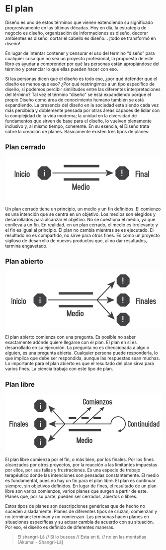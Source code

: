 # El plan 
Diseño es uno de estos términos que vienen extendiendo su significado progresivamente en las últimas décadas. Hoy en día, la estrategia de negocio es diseño, organización de informaciones es diseño, decorar ambientes es diseño, cortar el cabello es diseño... ¡todo se transformó en diseño! 

En lugar de intentar contener y censurar el uso del término “diseño” para cualquier cosa que no sea un proyecto profesional, la propuesta de este libro es ayudar a comprender por qué las personas están apropiándose del término y potenciar lo que ellas pueden hacer con eso. 

Si las personas dicen que el diseño es todo eso, ¿por qué defender que el diseño es menos que eso? ¿Por qué restringirnos a un tipo específico de diseño, sí podemos percibir similitudes entre las diferentes interpretaciones del término? Tal vez el término “diseño” se está expandiendo porque el propio Diseño como área de conocimiento humano también se está expandiendo. La presencia del diseño en la sociedad está siendo cada vez más percibida y doblemente pensada por otras áreas capaces de lidiar con la complejidad de la vida moderna; la unidad en la diversidad de fundamentos que sirven de base para el diseño, lo vuelven plenamente inclusivo y, al mismo tiempo, coherente. En su esencia, el Diseño trata sobre la creación de planes. Básicamente existen tres tipos de planes: 

## Plan cerrado 
![](img/p1.png)

Un plan cerrado tiene un principio, un medio y un fin definidos. El comienzo es una intención que se centra en un objetivo. Los medios son elegidos y desarrollados para alcanzar el objetivo. No se cuestiona el medio, ya que conlleva a un fin. En realidad, en un plan cerrado, el medio es irrelevante y el fin es igual al principio. El plan no cambia mientras se es ejecutado. El resultado no es compartido, no sirve para otros fines. Es como un proyecto sigiloso de desarrollo de nuevos productos que, al no dar resultados, termina engavetado. 

## Plan abierto 
![](img/p2.png)

El plan abierto comienza con una pregunta. Es posible no saber exactamente adónde quiere llegarse con el plan. El plan en sí es desarrollado en su ejecución. La pregunta no es direccionada a algo o alguien, es una pregunta abierta. Cualquier persona puede responderla, lo que implica que debe ser respondida, aunque las respuestas sean muchas. Lo importante para el plan abierto es que el resultado del plan sirva para varios fines. La ciencia trabaja con este tipo de plan. 

## Plan libre 
![](img/p3.png)

El plan libre comienza por el fin, o más bien, por los finales. Por los fines alcanzados por otros proyectos, por la reacción a las limitantes impuestas por ellos, por sus fallas y frustraciones. Es una especie de trabajo terapéutico donde las intenciones son pensadas constantemente. El medio es fundamental, pues no hay un fin para el plan libre. El plan es continuar siempre, sin objetivos definidos. En lugar de fines, el resultado de un plan libre son varios comienzos, varios planes que surgen a partir de este. Planes que, por su parte, pueden ser cerrados, abiertos o libres. 

Estos tipos de planes son descripciones genéricas que de hecho no suceden aisladamente. Planes de diferentes tipos se cruzan; comienzan y no terminan; terminan y no comienzan. Las personas hacen planes en situaciones específicas y su actuar cambia de acuerdo con su situación. Por eso, el diseño es definido de diferentes maneras. 

> El shangri-Lá // Si lo buscas // Esta en ti, // no en las montañas [Akumal - Shangri-Lá] 
